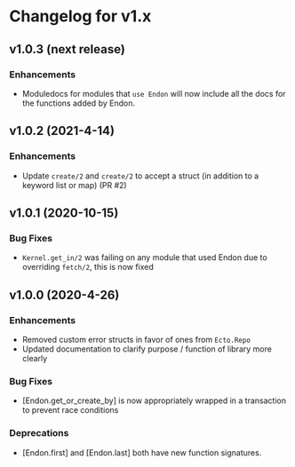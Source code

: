 # Changelog for v1.x

## v1.0.3 (next release)

### Enhancements

  * Moduledocs for modules that `use Endon` will now include all the docs for the functions added by Endon.

## v1.0.2 (2021-4-14)

### Enhancements

  * Update `create/2` and `create/2` to accept a struct (in addition to a keyword list or map) (PR #2)

## v1.0.1 (2020-10-15)

### Bug Fixes

 * `Kernel.get_in/2` was failing on any module that used Endon due to overriding `fetch/2`, this is now fixed

## v1.0.0 (2020-4-26)

### Enhancements

  * Removed custom error structs in favor of ones from `Ecto.Repo`
  * Updated documentation to clarify purpose / function of library more clearly

### Bug Fixes

  * [Endon.get_or_create_by] is now appropriately wrapped in a transaction to prevent race conditions

### Deprecations

  * [Endon.first] and [Endon.last] both have new function signatures.
